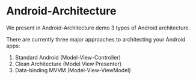 # Android-Architecture
We present in Android-Architecture demo 3 types of Android architecture.

There are currently three major approaches to architecting your Android apps:
1.	Standard Android (Model-View-Controller)
2.	Clean Architecture (Model View Presenter) 
3.	Data-binding MVVM (Model-View-ViewModel) 
